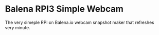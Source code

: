Balena RPI3 Simple Webcam
=========================

The very simeple RPI on Balena.io webcam snapshot maker that refreshes very minute.
